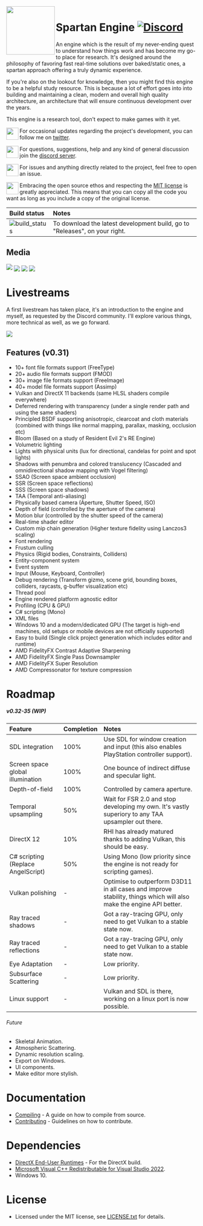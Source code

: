 <img align="left" width="128" src="https://raw.githubusercontent.com/PanosK92/SpartanEngine/master/Data/logo256.png"/>

# Spartan Engine [![Discord](https://img.shields.io/discord/677302405263785986?label=Discord)](https://discord.gg/TG5r2BS)

<p>An engine which is the result of my never-ending quest to understand how things work and has become my go-to place for research. It's designed around the philosophy of favoring fast real-time solutions over baked/static ones, a spartan approach offering a truly dynamic experience.</p>

<p>If you're also on the lookout for knowledge, then you might find this engine to be a helpful study resource. This is because a lot of effort goes into into building and maintaining a clean, modern and overall high quality architecture, an architecture that will ensure continuous development over the years.</p>

<p>This engine is a research tool, don't expect to make games with it yet.</p> 

<p><img align="left" width="32" src="https://valentingom.files.wordpress.com/2016/03/twitter-logo2.png"/>For occasional updates regarding the project's development, you can follow me on <a href="https://twitter.com/panoskarabelas1?ref_src=twsrc%5Etfw">twitter</a>.</p> 

<img align="left" width="32" src="https://www.freepnglogos.com/uploads/discord-logo-png/discord-logo-vector-download-0.png">For questions, suggestions, help and any kind of general discussion join the [discord server](https://discord.gg/TG5r2BS).

<img align="left" width="32" src="https://cdn-icons-png.flaticon.com/512/25/25231.png">For issues and anything directly related to the project, feel free to open an issue.

<img align="left" width="32" src="https://opensource.org/files/OSIApproved_1.png">Embracing the open source ethos and respecting the <a href="https://en.wikipedia.org/wiki/MIT_License">MIT license</a> is greatly appreciated. This means that you can copy all the code you want as long as you include a copy of the original license.</p>

Build status | Notes 
:-           | :- 
![build_status](https://github.com/PanosK92/SpartanEngine/actions/workflows/workflow.yml/badge.svg) | To download the latest development build, go to "Releases", on your right.

## Media
[![](https://i.imgur.com/j6zIEI9.jpg)](https://www.youtube.com/watch?v=RIae1ma_DSo)
<img align="center" width src="https://raw.githubusercontent.com/PanosK92/SpartanEngine/master/Data/readme_1.0.jpg"/>
<img align="center" src="https://raw.githubusercontent.com/PanosK92/SpartanEngine/master/Data/readme_1.1.jpg"/>
<img align="center" src="https://raw.githubusercontent.com/PanosK92/SpartanEngine/master/Data/readme_1.2.jpg"/>

# Livestreams
A first livestream has taken place, it's an introduction to the engine and myself, as requested by the Discord community.
I'll explore various things, more technical as well, as we go forward.

[![](https://raw.githubusercontent.com/PanosK92/SpartanEngine/master/Data/readme_1.3.jpg)](https://www.youtube.com/watch?v=QcytU6AKwqk)

## Features (v0.31)
- 10+ font file formats support (FreeType)
- 20+ audio file formats support (FMOD)
- 30+ image file formats support (FreeImage)
- 40+ model file formats support (Assimp)
- Vulkan and DirectX 11 backends (same HLSL shaders compile everywhere)
- Deferred rendering with transparency (under a single render path and using the same shaders)
- Principled BSDF supporting anisotropic, clearcoat and cloth materials (combined with things like normal mapping, parallax, masking, occlusion etc)
- Bloom (Based on a study of Resident Evil 2's RE Engine)
- Volumetric lighting
- Lights with physical units (lux for directional, candelas for point and spot lights)
- Shadows with penumbra and colored translucency (Cascaded and omnidirectional shadow mapping with Vogel filtering)
- SSAO (Screen space ambient occlusion)
- SSR (Screen space reflections)
- SSS (Screen space shadows)
- TAA (Temporal anti-aliasing)
- Physically based camera (Aperture, Shutter Speed, ISO)
- Depth of field (controlled by the aperture of the camera)
- Motion blur (controlled by the shutter speed of the camera)
- Real-time shader editor
- Custom mip chain generation (Higher texture fidelity using Lanczos3 scaling)
- Font rendering
- Frustum culling
- Physics (Rigid bodies, Constraints, Colliders)
- Entity-component system
- Event system
- Input (Mouse, Keyboard, Controller)
- Debug rendering (Transform gizmo, scene grid, bounding boxes, colliders, raycasts, g-buffer visualization etc)
- Thread pool
- Engine rendered platform agnostic editor
- Profiling (CPU & GPU)
- C# scripting (Mono)
- XML files
- Windows 10 and a modern/dedicated GPU (The target is high-end machines, old setups or mobile devices are not officially supported)
- Easy to build (Single click project generation which includes editor and runtime)
- AMD FidelityFX Contrast Adaptive Sharpening
- AMD FidelityFX Single Pass Downsampler
- AMD FidelityFX Super Resolution
- AMD Compressonator for texture compression

# Roadmap

##### v0.32-35 (WIP)
Feature     					 	| Completion | Notes 
:-          					 	| :-         | :-
SDL integration 					| 100%		 | Use SDL for window creation and input (this also enables PlayStation controller support).
Screen space global illumination 	| 100%		 | One bounce of indirect diffuse and specular light.
Depth-of-field					 	| 100%        | Controlled by camera aperture.
Temporal upsampling					| 50%		 | Wait for FSR 2.0 and stop developing my own. It's vastly superiory to any TAA upsampler out there.
DirectX 12						 	| 10%		 | RHI has already matured thanks to adding Vulkan, this should be easy.
C# scripting (Replace AngelScript) 	| 50%		 | Using Mono (low priority since the engine is not ready for scripting games).
Vulkan polishing 	 				| -		  	 | Optimise to outperform D3D11 in all cases and improve stability, things which will also make the engine API better.
Ray traced shadows				 	| -          | Got a ray-tracing GPU, only need to get Vulkan to a stable state now.
Ray traced reflections			 	| -          | Got a ray-tracing GPU, only need to get Vulkan to a stable state now.
Eye Adaptation 					 	| -          | Low priority.
Subsurface Scattering 			 	| -          | Low priority.
Linux support			 	        | -          | Vulkan and SDL is there, working on a linux port is now possible.

###### Future
- Skeletal Animation.
- Atmospheric Scattering.
- Dynamic resolution scaling.
- Export on Windows.
- UI components.
- Make editor more stylish.

# Documentation
- [Compiling](https://github.com/PanosK92/SpartanEngine/blob/master/docs/compiling_from_source/compiling_from_source.md) - A guide on how to compile from source.
- [Contributing](https://github.com/PanosK92/SpartanEngine/blob/master/docs/CONTRIBUTING.md) - Guidelines on how to contribute.

# Dependencies
- [DirectX End-User Runtimes](https://www.microsoft.com/en-us/download/details.aspx?id=8109) - For the DirectX build.
- [Microsoft Visual C++ Redistributable for Visual Studio 2022](https://aka.ms/vs/17/release/vc_redist.x64.exe).
- Windows 10.

# License
- Licensed under the MIT license, see [LICENSE.txt](https://github.com/PanosK92/SpartanEngine/blob/master/docs/LICENSE.txt) for details.